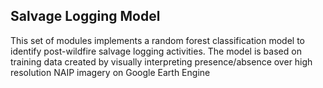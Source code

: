 ## Salvage Logging Model
This set of modules implements a random forest classification model to identify post-wildfire salvage logging activities. The model is based on training data created by visually interpreting presence/absence over high resolution NAIP imagery on Google Earth Engine 
